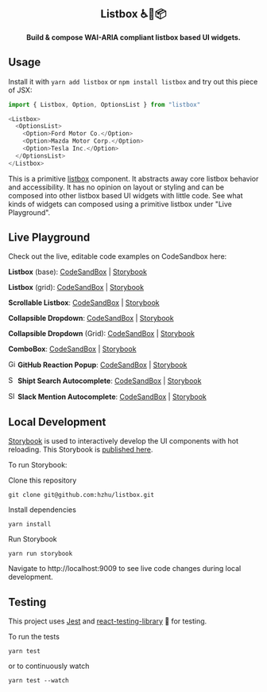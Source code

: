<h2 align="center">Listbox ♿📝📦</h2>
<p align="center">
  <strong>Build & compose WAI-ARIA compliant listbox based UI widgets.</strong>
</p>

## Usage

Install it with `yarn add listbox` or `npm install listbox` and try out this piece of JSX:

```js
import { Listbox, Option, OptionsList } from "listbox"

<Listbox>
  <OptionsList>
    <Option>Ford Motor Co.</Option>
    <Option>Mazda Motor Corp.</Option>
    <Option>Tesla Inc.</Option>
  </OptionsList>
</Listbox>
```

This is a primitive [listbox](https://www.w3.org/TR/wai-aria-practices/#Listbox) component. It abstracts away core listbox behavior and accessibility. It has no opinion on layout or styling and can be composed into other listbox based UI widgets with little code. See what kinds of widgets can composed using a primitive listbox under "Live Playground".

## Live Playground

Check out the live, editable code examples on CodeSandbox here:

**Listbox** (base): [CodeSandBox](https://codesandbox.io/s/oo12o0yry) | [Storybook](https://listbox.surge.sh/?path=/story/listbox-widgets--listbox-base)

**Listbox** (grid): [CodeSandBox](https://codesandbox.io/s/mjloyy8r39) | [Storybook](https://listbox.surge.sh/?path=/story/listbox-widgets--listbox-grid)

**Scrollable Listbox**: [CodeSandBox](https://codesandbox.io/s/14knzyl2vq) | [Storybook](https://listbox.surge.sh/?path=/story/listbox-widgets--scrollable-listbox)

**Collapsible Dropdown**: [CodeSandBox](https://codesandbox.io/s/l2l7xvvp5l) | [Storybook](https://listbox.surge.sh/?path=/story/listbox-widgets--collapsible-dropdown)

**Collapsible Dropdown** (Grid): [CodeSandBox](https://codesandbox.io/s/p5412lzn2m) | [Storybook](https://listbox.surge.sh/?path=/story/listbox-widgets--collapsible-dropdown-grid)

**ComboBox**: [CodeSandBox](https://codesandbox.io/s/mq5z2rmxnx) | [Storybook](https://listbox.surge.sh/?path=/story/listbox-widgets--combo-box)

<img src="https://github.githubassets.com/favicon.ico" alt="GitHub Icon" width="15" height="15"> **GitHub Reaction Popup**: [CodeSandBox](https://codesandbox.io/s/kkw2w3lkz5) | [Storybook](https://listbox.surge.sh/?path=/story/custom-widgets--github-reaction-popover)

<img src="https://druven30vo903.cloudfront.net/shipt/web/assets/favicon.ico" alt="Shipt Icon" width="15" height="15"> **Shipt Search Autocomplete**: [CodeSandBox](https://codesandbox.io/s/shipt-combo-box-yqqw4) | [Storybook](https://listbox.surge.sh/iframe.html?id=custom-widgets--shipt-search-combo-box)

<img src="https://a.slack-edge.com/4a5c4/marketing/img/meta/favicon-32.png" alt="Slack Icon" width="15" height="15"> **Slack Mention Autocomplete**: [CodeSandBox](https://codesandbox.io/s/slack-mention-combo-box-2u2hu) | [Storybook](https://listbox.surge.sh/iframe.html?id=custom-widgets--slack-mention-combo-box)

## Local Development

[Storybook](https://storybook.js.org/) is used to interactively develop the UI components with hot reloading. This Storybook is [published here](http://listbox.surge.sh).

To run Storybook:

Clone this repository

```
git clone git@github.com:hzhu/listbox.git
```

Install dependencies

```
yarn install
```

Run Storybook

```
yarn run storybook
```

Navigate to http://localhost:9009 to see live code changes during local development.

## Testing

This project uses [Jest](https://github.com/facebook/jest) and [react-testing-library](https://github.com/kentcdodds/react-testing-library) 🐐 for testing.

To run the tests

```
yarn test
```

or to continuously watch

```
yarn test --watch
```
